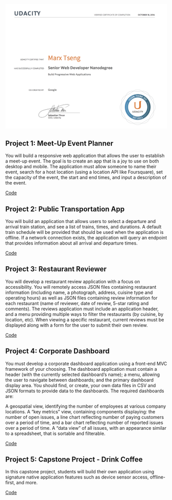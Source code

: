 ![ScreenShot](https://raw.githubusercontent.com/marxtseng/Senior-Web-Developer-Nanodegree/master/certificate.png)

## Project 1: Meet-Up Event Planner

You will build a responsive web application that allows the user to establish a meet-up event. The goal is to create an app that is a joy to use on both desktop and mobile. The application must allow someone to name their event, search for a host location (using a location API like Foursquare), set the capacity of the event, the start and end times, and input a description of the event.

[Code](https://github.com/marxtseng/Senior-Web-Developer-Nanodegree/tree/master/meet-up-event-planner)

## Project 2: Public Transportation App

You will build an application that allows users to select a departure and arrival train station, and see a list of trains, times, and durations. A default train schedule will be provided that should be used when the application is offline. If a network connection exists, the application will query an endpoint that provides information about all arrival and departure times.

[Code](https://github.com/marxtseng/Senior-Web-Developer-Nanodegree/tree/master/public-transportation)

## Project 3: Restaurant Reviewer

You will develop a restaurant review application with a focus on accessibility. You will remotely access JSON files containing restaurant information (including name, a photograph, address, cuisine type and operating hours) as well as JSON files containing review information for each restaurant (name of reviewer, date of review, 5-star rating and comments). The reviews application must include an application header, and a menu providing multiple ways to filter the restaurants (by cuisine, by location, etc). When viewing a specific restaurant, current reviews must be displayed along with a form for the user to submit their own review.

[Code](https://github.com/marxtseng/Senior-Web-Developer-Nanodegree/tree/master/restaurant-reviewes)

## Project 4: Corporate Dashboard

You must develop a corporate dashboard application using a front-end MVC framework of your choosing. The dashboard application must contain a header (with the currently selected dashboard’s name); a menu, allowing the user to navigate between dashboards; and the primary dashboard display area. You should find, or create, your own data files in CSV and JSON formats to provide data to the dashboards. The required dashboards are:

A geospatial view, identifying the number of employees at various company locations.
A “key metrics” view, containing components displaying: the number of open issues, a line chart reflecting number of paying customers over a period of time, and a bar chart reflecting number of reported issues over a period of time.
A “data view” of all issues, with an appearance similar to a spreadsheet, that is sortable and filterable.

[Code](https://github.com/marxtseng/Senior-Web-Developer-Nanodegree/tree/master/corporate-dashboard)

## Project 5: Capstone Project - Drink Coffee

In this capstone project, students will build their own application using signature native application features such as device sensor access, offline-first, and more.

[Code](https://github.com/marxtseng/Senior-Web-Developer-Nanodegree/tree/master/drink-coffee)
